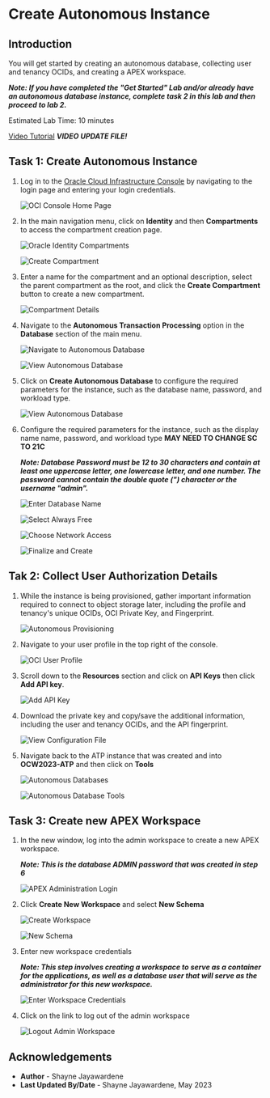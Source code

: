# Create Autonomous Instance

## Introduction

You will get started by creating an autonomous database, collecting user and tenancy OCIDs, and creating a APEX workspace.

***Note: If you have completed the "Get Started" Lab and/or already have an autonomous database instance, complete task 2 in this lab and then proceed to lab 2.***

Estimated Lab Time: 10 minutes

[Video Tutorial](youtube:XRwbswu0jEk)  ***VIDEO UPDATE FILE!***

## Task 1: Create Autonomous Instance

1. Log in to the [Oracle Cloud Infrastructure Console](https://www.oracle.com/cloud/sign-in.html) by navigating to the login page and entering your login credentials.

    ![OCI Console Home Page](images/oci-home-page.png " ")

2. In the main navigation menu, click on **Identity** and then **Compartments** to access the compartment creation page.

    ![Oracle Identity Compartments](images/oci-identity.png " ")

    ![Create Compartment](images/oci-compartment.png " ")

3. Enter a name for the compartment and an optional description, select the parent compartment as the root, and click the **Create Compartment** button to create a new compartment.

    ![Compartment Details](images/create-new-compartment.png " ")

4. Navigate to the **Autonomous Transaction Processing** option in the **Database** section of the main menu.

    ![Navigate to Autonomous Database](images/nav-autonomous-db.png)

    ![View Autonomous Database](images/oci-autonomous-database.png)

5. Click on **Create Autonomous Database** to configure the required parameters for the instance, such as the database name, password, and workload type.

    ![View Autonomous Database](images/oci-autonomous-database-2.png)

6. Configure the required parameters for the instance, such as the display name name, password, and workload type **MAY NEED TO CHANGE SC TO 21C**

    ***Note: Database Password must be 12 to 30 characters and contain at least one uppercase letter, one lowercase letter, and one number. The password cannot contain the double quote (") character or the username "admin".***

    ![Enter Database Name](images/enter-db-name.png)

    ![Select Always Free](images/atp-always-free.png)

    ![Choose Network Access](images/atp-network-access.png)

    ![Finalize and Create](images/create-atp.png)

## Tak 2: Collect User Authorization Details

1. While the instance is being provisioned, gather important information required to connect to object storage later, including the profile and tenancy's unique OCIDs, OCI Private Key, and Fingerprint.

    ![Autonomous Provisioning](images/atp-provisioning.png)

2. Navigate to your user profile in the top right of the console.

    ![OCI User Profile](images/nav-user-profile.png)

3. Scroll down to the **Resources** section and click on **API Keys** then click **Add API key**.

    ![Add API Key](images/add-api-key.png)

4. Download the private key and copy/save the additional information, including the user and tenancy OCIDs, and the API fingerprint.

    ![View Configuration File](images/configuration-file.png)

5. Navigate back to the ATP instance that was created and into **OCW2023-ATP** and then click on **Tools**

    ![Autonomous Databases](images/autonomous-databases.png)

    ![Autonomous Database Tools](images/database-tools.png)

## Task 3: Create new APEX Workspace

1. In the new window, log into the admin workspace to create a new APEX workspace.

    ***Note: This is the database ADMIN password that was created in step 6***

    ![APEX Administration Login](images/admin-login.png)

2. Click **Create New Workspace** and select **New Schema**

    ![Create Workspace](images/new-schema-1.png)

    ![New Schema](images/new-schema-2.png)

3. Enter new workspace credentials

    ***Note: This step involves creating a workspace to serve as a container for the applications, as well as a database user that will serve as the administrator for this new workspace.***

    ![Enter Workspace Credentials](images/workspace-credentials.png)

4. Click on the link to log out of the admin workspace

    ![Logout Admin Workspace](images/logout-workspace.png)

## Acknowledgements

- **Author** - Shayne Jayawardene
- **Last Updated By/Date** - Shayne Jayawardene, May 2023
